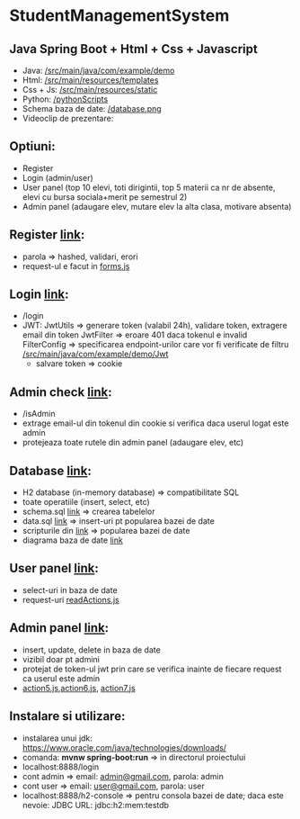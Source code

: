 # StudentManagementSystem

## Java Spring Boot + Html + Css + Javascript

* Java: [/src/main/java/com/example/demo](https://github.com/Andreii1414/StudentManagementSystem/tree/main/src/main/java/com/example/demo) 
* Html: [/src/main/resources/templates](https://github.com/Andreii1414/StudentManagementSystem/tree/main/src/main/resources/templates) 
* Css + Js: [/src/main/resources/static](https://github.com/Andreii1414/StudentManagementSystem/tree/main/src/main/resources/static) 
* Python: [/pythonScripts](https://github.com/Andreii1414/StudentManagementSystem/tree/main/pythonScripts) 
* Schema baza de date: [/database.png](https://github.com/Andreii1414/StudentManagementSystem/blob/main/database.png)
* Videoclip de prezentare:

## Optiuni: 
- Register 
- Login (admin/user)
- User panel (top 10 elevi, toti dirigintii, top 5 materii ca nr de absente, elevi cu bursa sociala+merit pe semestrul 2)
- Admin panel (adaugare elev, mutare elev la alta clasa, motivare absenta) 

## Register [link](https://github.com/Andreii1414/StudentManagementSystem/blob/main/src/main/java/com/example/demo/Controllers/RegistrationController.java):
- parola => hashed, validari, erori 
- request-ul e facut in [forms.js](https://github.com/Andreii1414/StudentManagementSystem/blob/main/src/main/resources/static/forms.js) 

## Login [link](https://github.com/Andreii1414/StudentManagementSystem/blob/main/src/main/java/com/example/demo/Controllers/LoginController.java): 
- /login 
- JWT: JwtUtils => generare token (valabil 24h), validare token, extragere email din token
       JwtFilter => eroare 401 daca tokenul e invalid
       FilterConfig => specificarea endpoint-urilor care vor fi verificate de filtru
       [/src/main/java/com/example/demo/Jwt](https://github.com/Andreii1414/StudentManagementSystem/tree/main/src/main/java/com/example/demo/Jwt)
  - salvare token => cookie 

## Admin check [link](https://github.com/Andreii1414/StudentManagementSystem/blob/main/src/main/java/com/example/demo/Controllers/AdminCheckController.java):
- /isAdmin
- extrage email-ul din tokenul din cookie si verifica daca userul logat este admin
- protejeaza toate rutele din admin panel (adaugare elev, etc)

## Database [link](https://github.com/Andreii1414/StudentManagementSystem/blob/main/src/main/java/com/example/demo/Database.java):
- H2 database (in-memory database) => compatibilitate SQL
- toate operatiile (insert, select, etc) 
- schema.sql [link](https://github.com/Andreii1414/StudentManagementSystem/blob/main/src/main/resources/schema.sql) => crearea tabelelor 
- data.sql [link](https://github.com/Andreii1414/StudentManagementSystem/blob/main/src/main/resources/data.sql) => insert-uri pt popularea bazei de date 
- scripturile din [link](https://github.com/Andreii1414/StudentManagementSystem/tree/main/pythonScripts) => popularea bazei de date
- diagrama baza de date [link](https://github.com/Andreii1414/StudentManagementSystem/blob/main/database.png) 

## User panel [link](https://github.com/Andreii1414/StudentManagementSystem/blob/main/src/main/java/com/example/demo/Controllers/ReadController.java):
- select-uri in baza de date 
- request-uri [readActions.js](https://github.com/Andreii1414/StudentManagementSystem/blob/main/src/main/resources/static/readActions.js)

## Admin panel [link](https://github.com/Andreii1414/StudentManagementSystem/blob/main/src/main/java/com/example/demo/Controllers/UpdateController.java):
- insert, update, delete in baza de date
- vizibil doar pt admini
- protejat de token-ul jwt prin care se verifica inainte de fiecare request ca userul este admin
- [action5.js](https://github.com/Andreii1414/StudentManagementSystem/blob/main/src/main/resources/static/action5.js),[action6.js](https://github.com/Andreii1414/StudentManagementSystem/blob/main/src/main/resources/static/action6.js), [action7.js](https://github.com/Andreii1414/StudentManagementSystem/blob/main/src/main/resources/static/action5.js)


## Instalare si utilizare: 
- instalarea unui jdk: https://www.oracle.com/java/technologies/downloads/ 
- comanda: **mvnw spring-boot:run** => in directorul proiectului
- localhost:8888/login
- cont admin => email: admin@gmail.com, parola: admin 
- cont user => email: user@gmail.com, parola: user 
- localhost:8888/h2-console => pentru consola bazei de date; daca este nevoie: JDBC URL: jdbc:h2:mem:testdb


